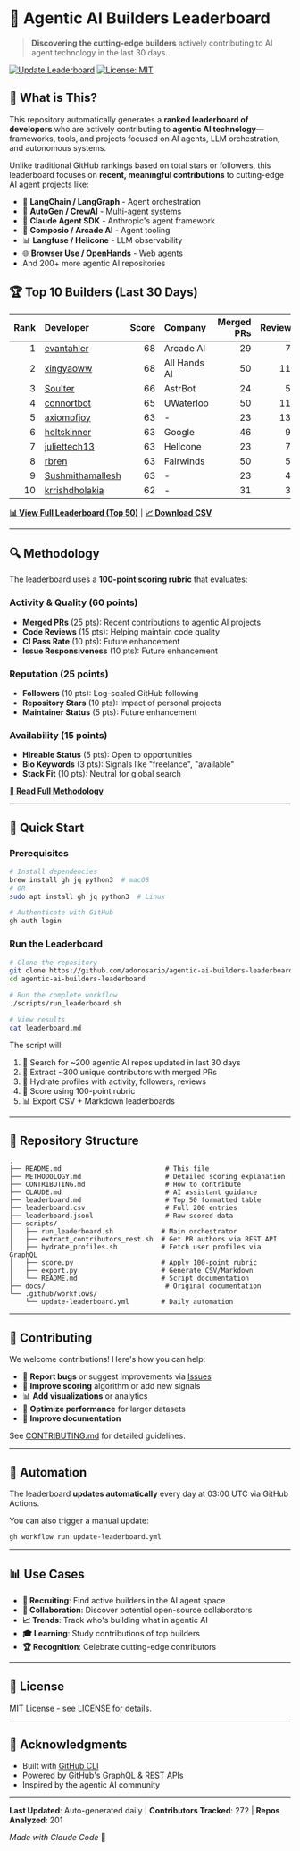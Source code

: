 # 🤖 Agentic AI Builders Leaderboard

> **Discovering the cutting-edge builders** actively contributing to AI agent technology in the last 30 days.

[![Update Leaderboard](https://github.com/adorosario/agentic-ai-builders-leaderboard/actions/workflows/update-leaderboard.yml/badge.svg)](https://github.com/adorosario/agentic-ai-builders-leaderboard/actions)
[![License: MIT](https://img.shields.io/badge/License-MIT-yellow.svg)](https://opensource.org/licenses/MIT)

## 🎯 What is This?

This repository automatically generates a **ranked leaderboard of developers** who are actively contributing to **agentic AI technology**—frameworks, tools, and projects focused on AI agents, LLM orchestration, and autonomous systems.

Unlike traditional GitHub rankings based on total stars or followers, this leaderboard focuses on **recent, meaningful contributions** to cutting-edge AI agent projects like:

- 🦜 **LangChain / LangGraph** - Agent orchestration
- 🤖 **AutoGen / CrewAI** - Multi-agent systems
- 🧠 **Claude Agent SDK** - Anthropic's agent framework
- 🔧 **Composio / Arcade AI** - Agent tooling
- 📊 **Langfuse / Helicone** - LLM observability
- 🌐 **Browser Use / OpenHands** - Web agents
- And 200+ more agentic AI repositories

## 🏆 Top 10 Builders (Last 30 Days)

| Rank | Developer | Score | Company | Merged PRs | Reviews |
|---:|:---|---:|:---|---:|---:|
| 1 | [evantahler](https://github.com/evantahler) | 68 | Arcade AI | 29 | 78 |
| 2 | [xingyaoww](https://github.com/xingyaoww) | 68 | All Hands AI | 50 | 115 |
| 3 | [Soulter](https://github.com/Soulter) | 66 | AstrBot | 24 | 55 |
| 4 | [connortbot](https://github.com/connortbot) | 65 | UWaterloo | 50 | 117 |
| 5 | [axiomofjoy](https://github.com/axiomofjoy) | 63 | - | 23 | 133 |
| 6 | [holtskinner](https://github.com/holtskinner) | 63 | Google | 46 | 91 |
| 7 | [juliettech13](https://github.com/juliettech13) | 63 | Helicone | 23 | 78 |
| 8 | [rbren](https://github.com/rbren) | 63 | Fairwinds | 50 | 50 |
| 9 | [Sushmithamallesh](https://github.com/Sushmithamallesh) | 63 | - | 23 | 48 |
| 10 | [krrishdholakia](https://github.com/krrishdholakia) | 62 | - | 31 | 38 |

**[📊 View Full Leaderboard (Top 50)](./leaderboard.md)** | **[📈 Download CSV](./leaderboard.csv)**

---

## 🔍 Methodology

The leaderboard uses a **100-point scoring rubric** that evaluates:

### Activity & Quality (60 points)
- **Merged PRs** (25 pts): Recent contributions to agentic AI projects
- **Code Reviews** (15 pts): Helping maintain code quality
- **CI Pass Rate** (10 pts): Future enhancement
- **Issue Responsiveness** (10 pts): Future enhancement

### Reputation (25 points)
- **Followers** (10 pts): Log-scaled GitHub following
- **Repository Stars** (10 pts): Impact of personal projects
- **Maintainer Status** (5 pts): Future enhancement

### Availability (15 points)
- **Hireable Status** (5 pts): Open to opportunities
- **Bio Keywords** (3 pts): Signals like "freelance", "available"
- **Stack Fit** (10 pts): Neutral for global search

**[📖 Read Full Methodology](./METHODOLOGY.md)**

---

## 🚀 Quick Start

### Prerequisites

```bash
# Install dependencies
brew install gh jq python3  # macOS
# OR
sudo apt install gh jq python3  # Linux

# Authenticate with GitHub
gh auth login
```

### Run the Leaderboard

```bash
# Clone the repository
git clone https://github.com/adorosario/agentic-ai-builders-leaderboard.git
cd agentic-ai-builders-leaderboard

# Run the complete workflow
./scripts/run_leaderboard.sh

# View results
cat leaderboard.md
```

The script will:
1. 🔎 Search for ~200 agentic AI repos updated in last 30 days
2. 👥 Extract ~300 unique contributors with merged PRs
3. 💎 Hydrate profiles with activity, followers, reviews
4. 🎯 Score using 100-point rubric
5. 📊 Export CSV + Markdown leaderboards

---

## 📂 Repository Structure

```
.
├── README.md                          # This file
├── METHODOLOGY.md                     # Detailed scoring explanation
├── CONTRIBUTING.md                    # How to contribute
├── CLAUDE.md                          # AI assistant guidance
├── leaderboard.md                     # Top 50 formatted table
├── leaderboard.csv                    # Full 200 entries
├── leaderboard.jsonl                  # Raw scored data
├── scripts/
│   ├── run_leaderboard.sh            # Main orchestrator
│   ├── extract_contributors_rest.sh  # Get PR authors via REST API
│   ├── hydrate_profiles.sh           # Fetch user profiles via GraphQL
│   ├── score.py                      # Apply 100-point rubric
│   ├── export.py                     # Generate CSV/Markdown
│   └── README.md                     # Script documentation
├── docs/                              # Original documentation
└── .github/workflows/
    └── update-leaderboard.yml        # Daily automation
```

---

## 🤝 Contributing

We welcome contributions! Here's how you can help:

- 🐛 **Report bugs** or suggest improvements via [Issues](https://github.com/adorosario/agentic-ai-builders-leaderboard/issues)
- 🎨 **Improve scoring** algorithm or add new signals
- 📊 **Add visualizations** or analytics
- 🔧 **Optimize performance** for larger datasets
- 📝 **Improve documentation**

See [CONTRIBUTING.md](./CONTRIBUTING.md) for detailed guidelines.

---

## 🔄 Automation

The leaderboard **updates automatically** every day at 03:00 UTC via GitHub Actions.

You can also trigger a manual update:
```bash
gh workflow run update-leaderboard.yml
```

---

## 📊 Use Cases

- **🏢 Recruiting**: Find active builders in the AI agent space
- **🤝 Collaboration**: Discover potential open-source collaborators
- **📈 Trends**: Track who's building what in agentic AI
- **🎓 Learning**: Study contributions of top builders
- **🏆 Recognition**: Celebrate cutting-edge contributors

---

## 📜 License

MIT License - see [LICENSE](./LICENSE) for details.

---

## 🙏 Acknowledgments

- Built with [GitHub CLI](https://cli.github.com/)
- Powered by GitHub's GraphQL & REST APIs
- Inspired by the agentic AI community

---

**Last Updated**: Auto-generated daily | **Contributors Tracked**: 272 | **Repos Analyzed**: 201

*Made with Claude Code* 🤖
